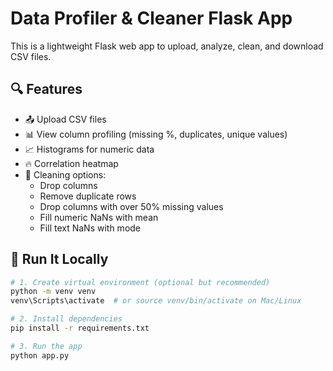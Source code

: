 # Data Profiler & Cleaner Flask App

This is a lightweight Flask web app to upload, analyze, clean, and download CSV files.

## 🔍 Features

- 📤 Upload CSV files
- 📊 View column profiling (missing %, duplicates, unique values)
- 📈 Histograms for numeric data
- 🔥 Correlation heatmap
- 🧹 Cleaning options:
  - Drop columns
  - Remove duplicate rows
  - Drop columns with over 50% missing values
  - Fill numeric NaNs with mean
  - Fill text NaNs with mode

## 🚀 Run It Locally

```bash
# 1. Create virtual environment (optional but recommended)
python -m venv venv
venv\Scripts\activate  # or source venv/bin/activate on Mac/Linux

# 2. Install dependencies
pip install -r requirements.txt

# 3. Run the app
python app.py

